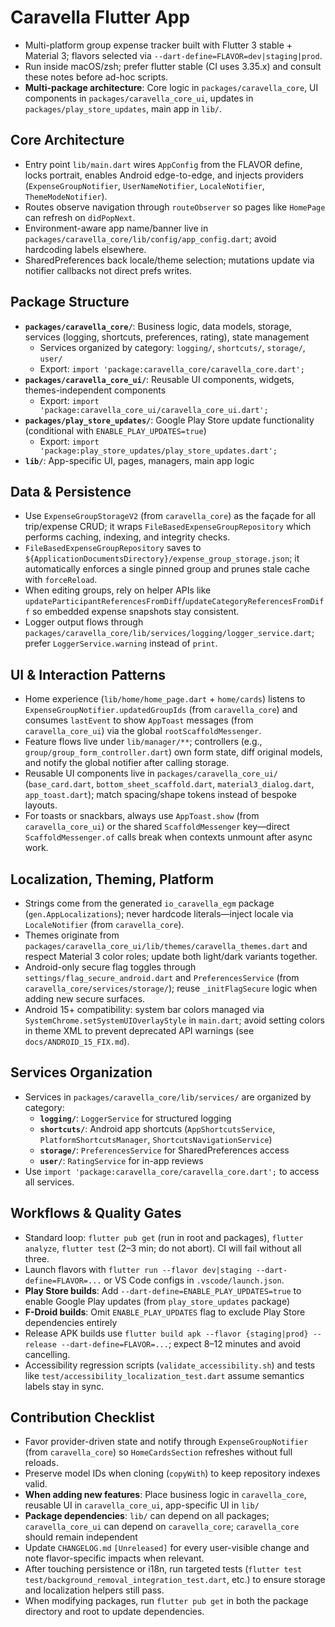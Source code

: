 # Caravella Flutter App
- Multi-platform group expense tracker built with Flutter 3 stable + Material 3; flavors selected via `--dart-define=FLAVOR=dev|staging|prod`.
- Run inside macOS/zsh; prefer flutter stable (CI uses 3.35.x) and consult these notes before ad-hoc scripts.
- **Multi-package architecture**: Core logic in `packages/caravella_core`, UI components in `packages/caravella_core_ui`, updates in `packages/play_store_updates`, main app in `lib/`.

## Core Architecture
- Entry point `lib/main.dart` wires `AppConfig` from the FLAVOR define, locks portrait, enables Android edge-to-edge, and injects providers (`ExpenseGroupNotifier`, `UserNameNotifier`, `LocaleNotifier`, `ThemeModeNotifier`).
- Routes observe navigation through `routeObserver` so pages like `HomePage` can refresh on `didPopNext`.
- Environment-aware app name/banner live in `packages/caravella_core/lib/config/app_config.dart`; avoid hardcoding labels elsewhere.
- SharedPreferences back locale/theme selection; mutations update via notifier callbacks not direct prefs writes.

## Package Structure
- **`packages/caravella_core/`**: Business logic, data models, storage, services (logging, shortcuts, preferences, rating), state management
  - Services organized by category: `logging/`, `shortcuts/`, `storage/`, `user/`
  - Export: `import 'package:caravella_core/caravella_core.dart';`
- **`packages/caravella_core_ui/`**: Reusable UI components, widgets, themes-independent components
  - Export: `import 'package:caravella_core_ui/caravella_core_ui.dart';`
- **`packages/play_store_updates/`**: Google Play Store update functionality (conditional with `ENABLE_PLAY_UPDATES=true`)
  - Export: `import 'package:play_store_updates/play_store_updates.dart';`
- **`lib/`**: App-specific UI, pages, managers, main app logic

## Data & Persistence
- Use `ExpenseGroupStorageV2` (from `caravella_core`) as the façade for all trip/expense CRUD; it wraps `FileBasedExpenseGroupRepository` which performs caching, indexing, and integrity checks.
- `FileBasedExpenseGroupRepository` saves to `${ApplicationDocumentsDirectory}/expense_group_storage.json`; it automatically enforces a single pinned group and prunes stale cache with `forceReload`.
- When editing groups, rely on helper APIs like `updateParticipantReferencesFromDiff`/`updateCategoryReferencesFromDiff` so embedded expense snapshots stay consistent.
- Logger output flows through `packages/caravella_core/lib/services/logging/logger_service.dart`; prefer `LoggerService.warning` instead of `print`.

## UI & Interaction Patterns
- Home experience (`lib/home/home_page.dart` + `home/cards`) listens to `ExpenseGroupNotifier.updatedGroupIds` (from `caravella_core`) and consumes `lastEvent` to show `AppToast` messages (from `caravella_core_ui`) via the global `rootScaffoldMessenger`.
- Feature flows live under `lib/manager/**`; controllers (e.g., `group/group_form_controller.dart`) own form state, diff original models, and notify the global notifier after calling storage.
- Reusable UI components live in `packages/caravella_core_ui/` (`base_card.dart`, `bottom_sheet_scaffold.dart`, `material3_dialog.dart`, `app_toast.dart`); match spacing/shape tokens instead of bespoke layouts.
- For toasts or snackbars, always use `AppToast.show` (from `caravella_core_ui`) or the shared `ScaffoldMessenger` key—direct `ScaffoldMessenger.of` calls break when contexts unmount after async work.

## Localization, Theming, Platform
- Strings come from the generated `io_caravella_egm` package (`gen.AppLocalizations`); never hardcode literals—inject locale via `LocaleNotifier` (from `caravella_core`).
- Themes originate from `packages/caravella_core_ui/lib/themes/caravella_themes.dart` and respect Material 3 color roles; update both light/dark variants together.
- Android-only secure flag toggles through `settings/flag_secure_android.dart` and `PreferencesService` (from `caravella_core/services/storage/`); reuse `_initFlagSecure` logic when adding new secure surfaces.
- Android 15+ compatibility: system bar colors managed via `SystemChrome.setSystemUIOverlayStyle` in `main.dart`; avoid setting colors in theme XML to prevent deprecated API warnings (see `docs/ANDROID_15_FIX.md`).

## Services Organization
- Services in `packages/caravella_core/lib/services/` are organized by category:
  - **`logging/`**: `LoggerService` for structured logging
  - **`shortcuts/`**: Android app shortcuts (`AppShortcutsService`, `PlatformShortcutsManager`, `ShortcutsNavigationService`)
  - **`storage/`**: `PreferencesService` for SharedPreferences access
  - **`user/`**: `RatingService` for in-app reviews
- Use `import 'package:caravella_core/caravella_core.dart';` to access all services.

## Workflows & Quality Gates
- Standard loop: `flutter pub get` (run in root and packages), `flutter analyze`, `flutter test` (2–3 min; do not abort). CI will fail without all three.
- Launch flavors with `flutter run --flavor dev|staging --dart-define=FLAVOR=...` or VS Code configs in `.vscode/launch.json`.
- **Play Store builds**: Add `--dart-define=ENABLE_PLAY_UPDATES=true` to enable Google Play updates (from `play_store_updates` package)
- **F-Droid builds**: Omit `ENABLE_PLAY_UPDATES` flag to exclude Play Store dependencies entirely
- Release APK builds use `flutter build apk --flavor {staging|prod} --release --dart-define=FLAVOR=...`; expect 8–12 minutes and avoid cancelling.
- Accessibility regression scripts (`validate_accessibility.sh`) and tests like `test/accessibility_localization_test.dart` assume semantics labels stay in sync.

## Contribution Checklist
- Favor provider-driven state and notify through `ExpenseGroupNotifier` (from `caravella_core`) so `HomeCardsSection` refreshes without full reloads.
- Preserve model IDs when cloning (`copyWith`) to keep repository indexes valid.
- **When adding new features**: Place business logic in `caravella_core`, reusable UI in `caravella_core_ui`, app-specific UI in `lib/`
- **Package dependencies**: `lib/` can depend on all packages; `caravella_core_ui` can depend on `caravella_core`; `caravella_core` should remain independent
- Update `CHANGELOG.md` `[Unreleased]` for every user-visible change and note flavor-specific impacts when relevant.
- After touching persistence or i18n, run targeted tests (`flutter test test/background_removal_integration_test.dart`, etc.) to ensure storage and localization helpers still pass.
- When modifying packages, run `flutter pub get` in both the package directory and root to update dependencies.